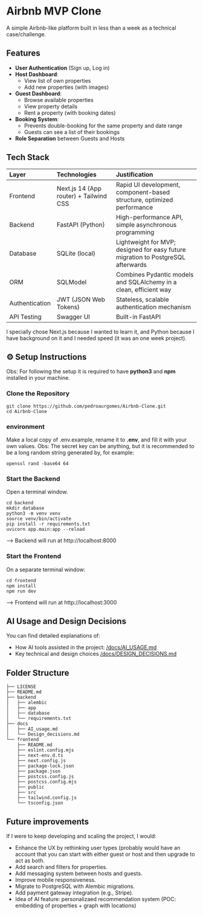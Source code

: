 # Airbnb MVP Clone

A simple Airbnb-like platform built in less than a week as a technical case/challenge.

## Features

- **User Authentication** (Sign up, Log in)
- **Host Dashboard**:
  - View list of own properties
  - Add new properties (with images)
- **Guest Dashboard**:
  - Browse available properties
  - View property details
  - Rent a property (with booking dates)
- **Booking System**:
  - Prevents double-booking for the same property and date range
  - Guests can see a list of their bookings
- **Role Separation** between Guests and Hosts

## Tech Stack

| Layer | Technologies | Justification |
|:---|:---|:---|
| Frontend | Next.js 14 (App router) + Tailwind CSS | Rapid UI development, component-based structure, optimized performance |
| Backend | FastAPI (Python) | High-performance API, simple asynchronous programming |
| Database | SQLite (local) | Lightweight for MVP; designed for easy future migration to PostgreSQL afterwards|
| ORM | SQLModel | Combines Pydantic models and SQLAlchemy in a clean, efficient way |
| Authentication | JWT (JSON Web Tokens) | Stateless, scalable authentication mechanism |
| API Testing | Swagger UI | Built-in FastAPI |

I specially chose Next.js because I wanted to learn it, and Python because I have background on it and I needed speed (it was an one week project).

## ⚙️ Setup Instructions

Obs: For following the setup it is required to have **python3** and **npm** installed in your machine.

### **Clone the Repository**
```
git clone https://github.com/pedroaurgomes/Airbnb-Clone.git
cd Airbnb-Clone
```
### environment
Make a local copy of .env.example, rename it to **.env**, and fill it with your own values.
Obs: The secret key can be anything, but it is recommended to be a long random string generated by, for example:
```
openssl rand -base64 64
```

### Start the Backend

Open a terminal window.

```
cd backend
mkdir database
python3 -m venv venv
source venv/bin/activate
pip install -r requirements.txt
uvicorn app.main:app --reload
```
--> Backend will run at http://localhost:8000

### Start the Frontend

On a separate terminal window:

```
cd frontend
npm install
npm run dev
```
--> Frontend will run at http://localhost:3000



## AI Usage and Design Decisions
You can find detailed explanations of:
- How AI tools assisted in the project: [/docs/AI_USAGE.md](https://github.com/pedroaurgomes/Airbnb-Clone/blob/main/docs/AI_usage.md)
- Key technical and design choices [/docs/DESIGN_DECISIONS.md](https://github.com/pedroaurgomes/Airbnb-Clone/blob/main/docs/Design_decisions.md)

## Folder Structure
``` .
├── LICENSE
├── README.md
├── backend
│   ├── alembic
│   ├── app
│   ├── database
│   └── requirements.txt
├── docs
│   ├── AI_usage.md
│   └── Design_decisions.md
└── frontend
    ├── README.md
    ├── eslint.config.mjs
    ├── next-env.d.ts
    ├── next.config.js
    ├── package-lock.json
    ├── package.json
    ├── postcss.config.js
    ├── postcss.config.mjs
    ├── public
    ├── src
    ├── tailwind.config.js
    └── tsconfig.json
```

## Future improvements
If I were to keep developing and scaling the project, I would: 
- Enhance the UX by rethinking user types (probably would have an account that you can start with either guest or host and then upgrade to act as both.
- Add search and filters for properties.
- Add messaging system between hosts and guests.
- Improve mobile responsiveness.
- Migrate to PostgreSQL with Alembic migrations.
- Add payment gateway integration (e.g., Stripe).
- Idea of AI feature: personalizaed recommendation system (POC: embedding of properties + graph with locations)


